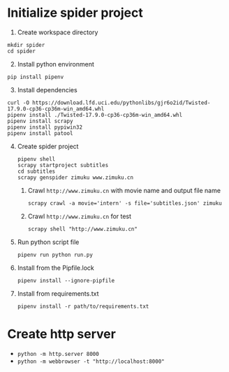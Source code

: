 # Initialize spider project
1. Create workspace directory
  ```
  mkdir spider
  cd spider
  ```

2. Install python environment
  ```
  pip install pipenv
  ```

3. Install dependencies
  ```
  curl -O https://download.lfd.uci.edu/pythonlibs/gjr6o2id/Twisted-17.9.0-cp36-cp36m-win_amd64.whl
  pipenv install ./Twisted-17.9.0-cp36-cp36m-win_amd64.whl
  pipenv install scrapy
  pipenv install pypiwin32
  pipenv install patool
  ```

4. Create spider project

   ```
   pipenv shell
   scrapy startproject subtitles
   cd subtitles
   scrapy genspider zimuku www.zimuku.cn
   ```

   1. Crawl `http://www.zimuku.cn` with movie name and output file name

      ```
      scrapy crawl -a movie='intern' -s file='subtitles.json' zimuku
      ```

   2. Crawl `http://www.zimuku.cn` for test

      ```
      scrapy shell "http://www.zimuku.cn"
      ```

5. Run python script file

   ```
   pipenv run python run.py
   ```

6. Install from the Pipfile.lock

   ```
   pipenv install --ignore-pipfile
   ```

7. Install from requirements.txt

   ```
   pipenv install -r path/to/requirements.txt 
   ```


# Create http server

+ `python -m http.server 8000`
+ `python -m webbrowser -t "http://localhost:8000"`

